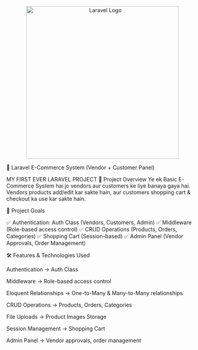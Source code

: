<p align="center"><a href="https://laravel.com" target="_blank"><img src="https://raw.githubusercontent.com/laravel/art/master/logo-lockup/5%20SVG/2%20CMYK/1%20Full%20Color/laravel-logolockup-cmyk-red.svg" width="400" alt="Laravel Logo"></a></p>



🛒 Laravel E-Commerce System (Vendor + Customer Panel)

MY FIRST EVER LARAVEL PROJECT
🚀 Project Overview
Ye ek Basic E-Commerce System hai jo vendors aur customers ke liye banaya gaya hai. Vendors products add/edit kar sakte hain, aur customers shopping cart & checkout ka use kar sakte hain.



🎯 Project Goals

✅ Authentication: Auth Class (Vendors, Customers, Admin)
✅ Middleware (Role-based access control)
✅ CRUD Operations (Products, Orders, Categories)
✅ Shopping Cart (Session-based)
✅ Admin Panel (Vendor Approvals, Order Management)



🛠️ Features & Technologies Used

Authentication → Auth Class 

Middleware → Role-based access control

Eloquent Relationships → One-to-Many & Many-to-Many relationships

CRUD Operations → Products, Orders, Categories

File Uploads → Product Images Storage

Session Management → Shopping Cart

Admin Panel → Vendor approvals, order management
